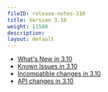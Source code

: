 ```yaml
---
fileID: release-notes-310
title: Version 3.10
weight: 11580
description: 
layout: default
---
```

- [What's New in 3.10](release-notes-new-features310)
- [Known Issues in 3.10](release-notes-known-issues310)
- [Incompatible changes in 3.10](release-notes-upgrading-changes310)
- [API changes in 3.10](release-notes-api-changes310)

